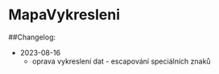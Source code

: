 # MapaVykresleni

##Changelog:
- 2023-08-16
    - oprava vykreslení dat - escapování speciálních znaků
